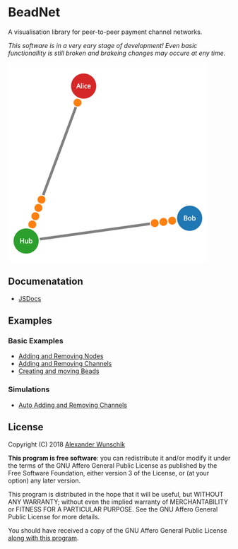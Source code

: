# BeadNet
A visualisation library for peer-to-peer payment channel networks.

*This software is in a very eary stage of development! Even basic functionallity is still broken and brakeing changes may occure at eny time.*

![basic beadnet chart](./screenshot.svg)

## Documenatation
* [JSDocs](./docs/)

## Examples

### Basic Examples
* [Adding and Removing Nodes](./examples/basic/nodes.html)
* [Adding and Removing Channels](./examples/basic/channels.html)
* [Creating and moving Beads](./examples/basic/beads.html)

### Simulations
* [Auto Adding and Removing Channels](./examples/simulations/channels.html)

## License

Copyright (C) 2018 [Alexander Wunschik](//github.com/mojoaxel)

**This program is free software**: you can redistribute it and/or modify it under the terms of the GNU Affero General Public License as published by the Free Software Foundation, either version 3 of the License, or (at your option) any later version.

This program is distributed in the hope that it will be useful, but WITHOUT ANY WARRANTY; without even the implied warranty of MERCHANTABILITY or FITNESS FOR A PARTICULAR PURPOSE. See the GNU Affero General Public License for more details.

You should have received a copy of the GNU Affero General Public License [along with this program](LICENSE).